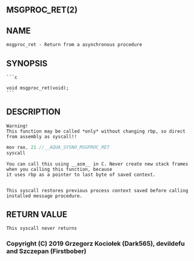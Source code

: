 ## MSGPROC_RET(2)

## NAME
	msgproc_ret - Return from a asynchronous procedure

## SYNOPSIS
	```c

	void msgproc_ret(void);
	```

## DESCRIPTION
	Warning!
	This function may be called *only* without changing rbp, so direct from assembly as syscall!!

```as
mov rax, 21 //__AQUA_SYSNO_MSGPROC_RET
syscall
```

	You can call this using __asm__ in C. Never create new stack frames when you calling this function, because
	it uses rbp as a pointer to last byte of saved context.


	This syscall restores previous process context saved before calling installed message procedure.


## RETURN VALUE
	This syscall never returns


### Copyright (C) 2019 Grzegorz Kociołek (Dark565), devildefu and Szczepan (Firstbober)
